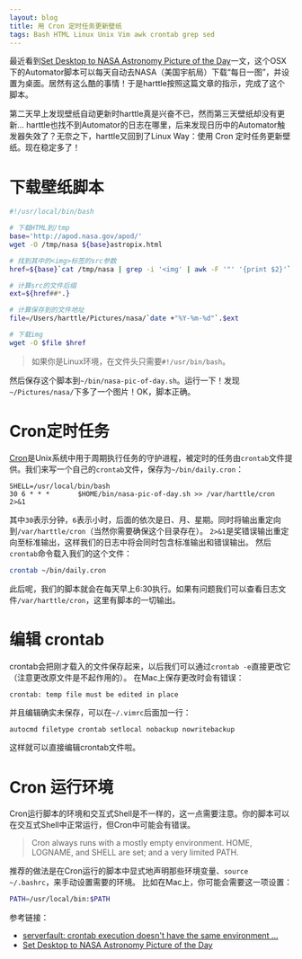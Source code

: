 ```yaml
---
layout: blog
title: 用 Cron 定时任务更新壁纸
tags: Bash HTML Linux Unix Vim awk crontab grep sed
---
```


最近看到[Set Desktop to NASA Astronomy Picture of the Day][nasa-automator]一文，这个OSX下的Automator脚本可以每天自动去NASA（美国宇航局）下载“每日一图”，并设置为桌面。居然有这么酷的事情！于是harttle按照这篇文章的指示，完成了这个脚本。

第二天早上发现壁纸自动更新时harttle真是兴奋不已，然而第三天壁纸却没有更新... harttle也找不到Automator的日志在哪里，后来发现日历中的Automator触发器失效了？无奈之下，harttle又回到了Linux Way：使用 Cron 定时任务更新壁纸。现在稳定多了！

<!--more-->

# 下载壁纸脚本

```bash
#!/usr/local/bin/bash

# 下载HTML到/tmp
base='http://apod.nasa.gov/apod/'
wget -O /tmp/nasa ${base}astropix.html

# 找到其中的<img>标签的src参数
href=${base}`cat /tmp/nasa | grep -i '<img' | awk -F '"' '{print $2}'`

# 计算src的文件后缀
ext=${href##*.}

# 计算保存到的文件地址
file=/Users/harttle/Pictures/nasa/`date +"%Y-%m-%d"`.$ext

# 下载img
wget -O $file $href
```

> 如果你是Linux环境，在文件头只需要`#!/usr/bin/bash`。

然后保存这个脚本到`~/bin/nasa-pic-of-day.sh`。运行一下！发现`~/Pictures/nasa/`下多了一个图片！OK，脚本正确。

# Cron定时任务

[Cron][cron]是Unix系统中用于周期执行任务的守护进程，被定时的任务由`crontab`文件提供。我们来写一个自己的`crontab`文件，保存为`~/bin/daily.cron`：

```
SHELL=/usr/local/bin/bash
30 6 * * *       $HOME/bin/nasa-pic-of-day.sh >> /var/harttle/cron 2>&1
```

其中`30`表示分钟，`6`表示小时，后面的依次是日、月、星期。同时将输出重定向到`/var/harttle/cron`（当然你需要确保这个目录存在）。
`2>&1`是奖错误输出重定向至标准输出，这样我们的日志中将会同时包含标准输出和错误输出。
然后`crontab`命令载入我们的这个文件：

```bash
crontab ~/bin/daily.cron
```

此后呢，我们的脚本就会在每天早上6:30执行。如果有问题我们可以查看日志文件`/var/harttle/cron`，这里有脚本的一切输出。

# 编辑 crontab

crontab会把刚才载入的文件保存起来，以后我们可以通过`crontab -e`直接更改它（注意更改原文件是不起作用的）。
在Mac上保存更改时会有错误：

```
crontab: temp file must be edited in place
```

并且编辑确实未保存，可以在`~/.vimrc`后面加一行：

```bash
autocmd filetype crontab setlocal nobackup nowritebackup
```

这样就可以直接编辑crontab文件啦。

# Cron 运行环境

Cron运行脚本的环境和交互式Shell是不一样的，这一点需要注意。你的脚本可以在交互式Shell中正常运行，但Cron中可能会有错误。

> Cron always runs with a mostly empty environment. HOME, LOGNAME, and SHELL are set; and a very limited PATH.

推荐的做法是在Cron运行的脚本中显式地声明那些环境变量、`source ~/.bashrc`，来手动设置需要的环境。
比如在Mac上，你可能会需要这一项设置：

```bash
PATH=/usr/local/bin:$PATH
```

参考链接：

* [serverfault: crontab execution doesn't have the same environment ...][crontab-stack]
* [Set Desktop to NASA Astronomy Picture of the Day][nasa-automator]

[crontab-stack]: http://serverfault.com/questions/337631/crontab-execution-doesnt-have-the-same-environment-variables-as-executing-user
[nasa-automator]: https://www.macosxautomation.com/automator/apod/index.html
[cron]: https://zh.wikipedia.org/wiki/Cron
